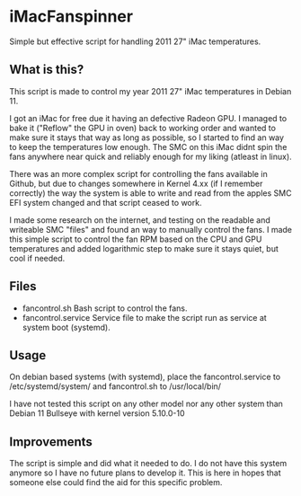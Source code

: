 # iMacFanspinner
Simple but effective script for handling 2011 27" iMac temperatures.

## What is this?

This script is made to control my year 2011 27" iMac temperatures in Debian 11.

I got an iMac for free due it having an defective Radeon GPU. I managed to bake it ("Reflow" the GPU in oven) back to working order and wanted to make sure it stays that way as long as possible, so I started to find an way to keep the temperatures low enough.
The SMC on this iMac didnt spin the fans anywhere near quick and reliably enough for my liking (atleast in linux).

There was an more complex script for controlling the fans available in Github, but due to changes somewhere in Kernel 4.xx (if I remember correctly) the way the system is able to write and read from the apples SMC EFI system changed and that script ceased to work.

I made some research on the internet, and testing on the readable and writeable SMC "files" and found an way to manually control the fans.
I made this simple script to control the fan RPM based on the CPU and GPU temperatures and added logarithmic step to make sure it stays quiet, but cool if needed.

## Files

- fancontrol.sh       Bash script to control the fans.
- fancontrol.service  Service file to make the script run as service at system boot (systemd).

## Usage

On debian based systems (with systemd), place the fancontrol.service to /etc/systemd/system/ and fancontrol.sh to /usr/local/bin/

I have not tested this script on any other model nor any other system than Debian 11 Bullseye with kernel version 5.10.0-10

## Improvements

The script is simple and did what it needed to do. I do not have this system anymore so I have no future plans to develop it.
This is here in hopes that someone else could find the aid for this specific problem.

